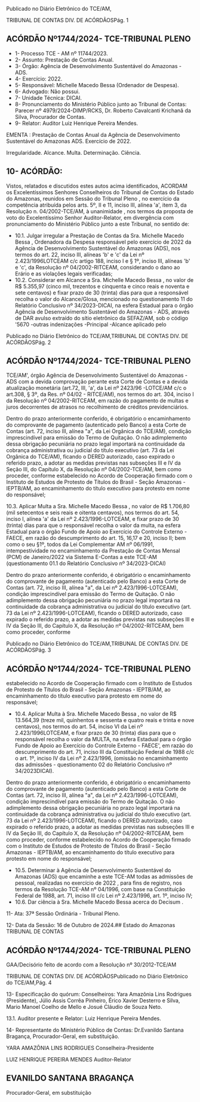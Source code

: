 Publicado  no  Diário  Eletrônico do TCE/AM,

TRIBUNAL DE CONTAS DIV. DE ACÓRDÃOSPág. 1

## ACÓRDÃO Nº1744/2024- TCE-TRIBUNAL PLENO

- 1- Processo TCE - AM nº 11744/2023.
- 2- Assunto: Prestação de Contas Anual.
- 3- Órgão: Agência de Desenvolvimento Sustentável do Amazonas - ADS.
- 4- Exercício: 2022.
- 5- Responsável: Michelle Macedo Bessa (Ordenador de Despesa).
- 6- Advogado: Não possui.
- 7- Unidade Técnica: DICAI.
- 8- Pronunciamento  do  Ministério  Público  junto  ao  Tribunal  de  Contas: Parecer  nº 4979/2024-DIMP/RCKS,  Dr.  Roberto  Cavalcanti  Krichanã  da  Silva,  Procurador  de Contas.
- 9- Relator: Auditor Luiz Henrique Pereira Mendes.

EMENTA :  Prestação  de  Contas  Anual  da  Agência de  Desenvolvimento  Sustentável  do  Amazonas  ADS. Exercício de 2022.

Irregularidade. Alcance. Multa. Determinação. Ciência.

## 10-  ACÓRDÃO:

Vistos, relatados e discutidos estes autos acima identificados, ACORDAM os Excelentíssimos Senhores Conselheiros do Tribunal de Contas do Estado do Amazonas, reunidos em Sessão do Tribunal Pleno , no exercício da competência atribuída pelos arts. 5º, II e 11, inciso III, alínea 'a', item 3, da Resolução n. 04/2002-TCE/AM, à unanimidade , nos termos da proposta de voto do Excelentíssimo Senhor Auditor-Relator, em divergência com pronunciamento do Ministério Público junto a este Tribunal, no sentido de:

- 10.1. Julgar  irregular a  Prestação  de  Contas  da Sra.  Michelle  Macedo Bessa , Ordenadora da Despesa responsável pelo exercício de 2022 da Agência  de  Desenvolvimento  Sustentável  do  Amazonas  (ADS),  nos termos  do  art.  22,  inciso  III,  alíneas  'b'  e  'c'  da  Lei  nº  2.423/1996LOTCEAM c/c artigo 188, inciso I e § 1º, inciso III, alíneas 'b' e 'c', da Resolução nº 04/2002-RITCEAM, considerando o dano ao Erário e as violações legais verificadas;
- 10.2. Considerar em Alcance a Sra. Michelle Macedo Bessa ,  no valor de R$ 5.355,97 (cinco mil, trezentos e cinquenta e cinco reais e noventa e sete centavos) e fixar prazo de 30 (trinta) dias para que a responsável recolha o valor do Alcance/Glosa, mencionado no questionamento 11 do Relatório Conclusivo nº 34/2023-DICAI, na esfera Estadual para o órgão Agência de Desenvolvimento Sustentável do Amazonas - ADS, através de DAR avulso extraído do sítio eletrônico da SEFAZ/AM, sob o código '5670 -outras indenizações -Principal -Alcance  aplicado pelo

Publicado  no  Diário  Eletrônico do TCE/AM,TRIBUNAL DE CONTAS DIV. DE ACÓRDÃOSPág. 2

## ACÓRDÃO Nº1744/2024- TCE-TRIBUNAL PLENO

TCE/AM', órgão Agência de Desenvolvimento Sustentável do Amazonas -  ADS  com  a  devida  comprovação  perante  esta  Corte  de  Contas  e  a devida  atualização  monetária  (art.72,  III,  'a',  da  Lei  nº  2423/96 -LOTCE/AM  c/c  o  art.308,  §  3º,  da  Res.  nº  04/02  -  RITCE/AM),  nos termos  do  art.  304,  inciso  I  da  Resolução  nº  04/2002-RITCEAM,  em razão  do  pagamento  de  multas  e  juros  decorrentes  de  atrasos  no recolhimento de créditos previdenciários.

Dentro do prazo anteriormente conferido, é obrigatório o encaminhamento  do  comprovante  de  pagamento  (autenticado  pelo Banco)  a  esta  Corte  de  Contas  (art.  72,  inciso  III,  alínea  "a",  da  Lei Orgânica do TCE/AM), condição imprescindível para emissão do Termo de Quitação. O não adimplemento dessa obrigação pecuniária no prazo legal importará na continuidade da cobrança administrativa ou judicial do título executivo (art. 73 da Lei Orgânica do TCE/AM), ficando o DERED autorizado, caso  expirado o referido prazo, a adotar as medidas previstas  nas  subseções  III  e  IV  da  Seção  III,  do  Capítulo  X,  da Resolução nº 04/2002-TCE/AM, bem como proceder, conforme estabelecido  no  Acordo  de  Cooperação  firmado  com  o  Instituto  de Estudos de Protesto de Títulos do Brasil - Seção Amazonas - IEPTB/AM, ao  encaminhamento  do  título  executivo  para  protesto  em  nome  do responsável;

10.3. Aplicar Multa a Sra. Michelle Macedo Bessa , no valor de R$ 1.706,80 (mil setecentos e seis reais e oitenta centavos), nos termos do art. 54, inciso I, alínea 'a' da Lei nº 2.423/1996-LOTCEAM, e fixar prazo de 30 (trinta) dias para que o responsável recolha o valor da multa, na esfera Estadual para o órgão Fundo de Apoio ao Exercício do Controle Externo - FAECE, em razão  do descumprimento do art. 15, 16,17 e 20, inciso II; bem  como  o  seu  §1º,  todos  da  Lei  Complementar  AM  nº  06/1991, intempestividade  no  encaminhamento  da  Prestação  de  Contas  Mensal (PCM) de Janeiro/2022 via Sistema E-Contas a este TCE-AM (questionamento 01.1 do Relatório Conclusivo nº 34/2023-DICAI)

Dentro do prazo anteriormente conferido, é obrigatório o encaminhamento  do  comprovante  de  pagamento  (autenticado  pelo Banco) a esta Corte de Contas (art. 72, inciso III, alínea "a", da Lei nº 2.423/1996-LOTCEAM), condição imprescindível para emissão do Termo de Quitação. O não adimplemento dessa obrigação pecuniária no prazo legal importará na continuidade da cobrança administrativa ou judicial do título  executivo  (art.  73  da  Lei  nº  2.423/1996-LOTCEAM),  ficando  o DERED autorizado, caso expirado o referido prazo, a adotar as medidas previstas  nas  subseções  III  e  IV  da  Seção  III,  do  Capítulo  X,  da Resolução nº 04/2002-RITCEAM, bem como proceder, conforme

Publicado  no  Diário  Eletrônico do TCE/AM,TRIBUNAL DE CONTAS DIV. DE ACÓRDÃOSPág. 3

## ACÓRDÃO Nº1744/2024- TCE-TRIBUNAL PLENO

estabelecido  no  Acordo  de  Cooperação  firmado  com  o  Instituto  de Estudos de Protesto de Títulos do Brasil - Seção Amazonas - IEPTB/AM, ao  encaminhamento  do  título  executivo  para  protesto  em  nome  do responsável;

- 10.4. Aplicar  Multa à Sra. Michelle  Macedo  Bessa , no valor de  R$ 13.564,39 (treze mil, quinhentos e sessenta e quatro reais e trinta e nove centavos),  nos  termos  do  art.  54,  inciso  VI  da  Lei  nº  2.423/1996LOTCEAM,  e  fixar prazo  de  30  (trinta)  dias para  que  o  responsável recolha o valor da MULTA, na esfera Estadual para o órgão Fundo de Apoio  ao  Exercício  do  Controle  Externo  -  FAECE',  em  razão  do descumprimento do art. 71, inciso III da Constituição Federal de 1988 c/c o art. 1º, inciso IV da Lei nº 2.423/1996, (omissão no encaminhamento das admissões - questionamento 02 do Relatório Conclusivo nº 34/2023DICAI).

Dentro do prazo anteriormente conferido, é obrigatório o encaminhamento  do  comprovante  de  pagamento  (autenticado  pelo Banco) a esta Corte de Contas (art. 72,  inciso III, alínea "a", da Lei nº 2.423/1996-LOTCEAM), condição imprescindível para emissão do Termo de Quitação. O não adimplemento dessa obrigação pecuniária no prazo legal importará na continuidade da cobrança administrativa ou judicial do título  executivo  (art.  73  da  Lei  nº  2.423/1996-LOTCEAM),  ficando  o DERED autorizado, caso expirado o referido prazo, a adotar as medidas previstas  nas  subseções  III  e  IV  da  Seção  III,  do  Capítulo  X,  da Resolução nº 04/2002-RITCEAM, bem como proceder, conforme estabelecido  no  Acordo  de  Cooperação  firmado  com  o  Instituto  de Estudos de Protesto de Títulos do Brasil - Seção Amazonas - IEPTB/AM, ao  encaminhamento  do  título  executivo  para  protesto  em  nome  do responsável;

- 10.5. Determinar à  Agência de Desenvolvimento Sustentável do Amazonas (ADS) que encaminhe a este TCE-AM todas as admissões de pessoal, realizadas no exercício de 2022 ,  para fins de registro, nos termos da Resolução TCE-AM nº 04/1996, com base na Constituição Federal de 1988, art. 71, inciso III c/c Lei nº 2.423/1996, art. 1º, inciso IV;
- 10.6. Dar ciência à Sra. Michelle Macedo Bessa acerca do Decisum .

11-  Ata: 37ª Sessão Ordinária - Tribunal Pleno.

12-  Data da Sessão: 16 de Outubro de 2024.## Estado do Amazonas TRIBUNAL DE CONTAS

## ACÓRDÃO Nº1744/2024- TCE-TRIBUNAL PLENO

GAA/Decisório feito de acordo com a Resolução nº 30/2012-TCE/AM

TRIBUNAL DE CONTAS DIV. DE ACÓRDÃOSPublicado  no  Diário  Eletrônico do TCE/AM,Pág. 4

13-  Especificação do quórum: Conselheiros: Yara Amazônia Lins Rodrigues (Presidente), Júlio Assis Corrêa Pinheiro, Érico Xavier Desterro e Silva, Mario Manoel Coelho de Mello e Josué Cláudio de Souza Neto.

13.1. Auditor presente e Relator: Luiz Henrique Pereira Mendes.

14-  Representante do Ministério Público de Contas: Dr.Evanildo Santana Bragança, Procurador-Geral, em substituição.

YARA AMAZÔNIA LINS RODRIGUES Conselheira-Presidente

LUIZ HENRIQUE PEREIRA MENDES Auditor-Relator

## EVANILDO SANTANA BRAGANÇA

Procurador-Geral, em substituição
